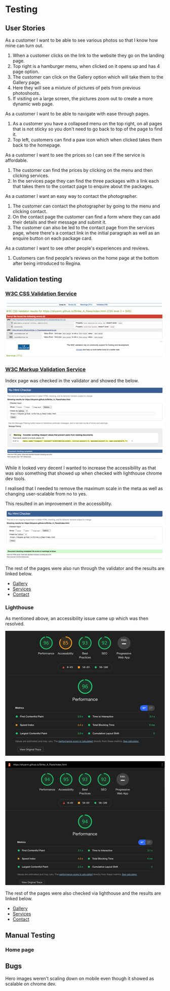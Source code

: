# Testing

## User Stories

As a customer I want to be able to see various photos so that I know how mine can turn out.

1. When a customer clicks on the link to the website they go on the landing page.
2. Top right is a hamburger menu, when clicked on it opens up and has 4 page option.
3. The customer can click on the Gallery option which will take them to the Gallery page.
4. Here they will see a mixture of pictures of pets from previous photoshoots.
5. If visiting on a large screen, the pictures zoom out to create a more dynamic web page.

As a customer I want to be able to navigate with ease through pages.

1. As a customer you have a collapsed menu on the top right, on all pages that is not sticky so you don't need to go back to top of the page to find it.
2. Top left, customers can find a paw icon which when clicked takes them back to the homepage.


As a customer I want to see the prices so I can see if the service is affordable.

1. The customer can find the prices by clicking on the menu and then clicking services.
2. In the services page they can find the three packages with a link each that takes them to the contact page to enquire about the packages.

As a customer I want an easy way to contact the photographer.

1. The customer can contact the photographer by going to the menu and clicking contact.
2. On the contact page the customer can find a form where they can add their details and their message and submit it.
3. The customer can also be led to the contact page from the services page, where there's a contact link in the initial paragraph as well as an enquire button on each package card.

As a customer I want to see other people's experiences and reviews.

1. Customers can find people's reviews on the home page at the bottom after being introduced to Regina.

## Validation testing

### [W3C CSS Validation Service](jigsaw.w3.org)

![alt text](./readme_images/css.png)



### [W3C Markup Validation Service](https://validator.w3.org/)

Index page was checked in the validator and showed the below.

![alt text](./readme_images/w3-index.png)

While it looked very decent I wanted to increase the accessibility as that was also something that showed up when checked with lighthouse chrome dev tools.

I realised that I needed to remove the maximum scale in the meta as well as changing user-scalable from no to yes.

This resulted in an improvement in the accessiblity.

![alt text](./readme_images/w3-index-update.png)

The rest of the pages were also run through the validator and the results are linked below.

* [Gallery](./readme_images/w3-gallery.png)
* [Services](./readme_images/w3-services.png)
* [Contact](./readme_images/w3-contact.png)


### Lighthouse

As mentioned above, an accessibility issue came up which was then resolved.

![alt text](./readme_images/lh-index.png)

![alt text](./readme_images/lh-index-updated.png)

The rest of the pages were also checked via lighthouse and the results are linked below.

* [Gallery](./readme_images/lh-gallery.png)
* [Services](./readme_images/lh-services.png)
* [Contact](./readme_images/lh-contact.png)


## Manual Testing

### Home page

## Bugs

Hero images weren't scaling down on mobile even though it showed as scalable on chrome dev.